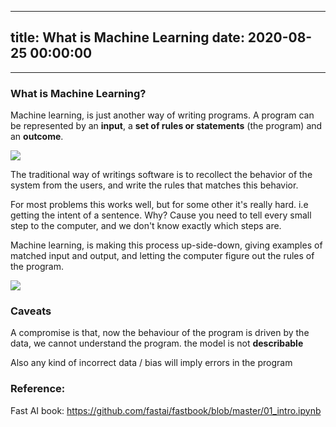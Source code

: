 
---
title: What is Machine Learning
date: 2020-08-25 00:00:00
---
---
### What is Machine Learning?

Machine learning, is just another way of writing programs. A program can  be represented by an **input**, a **set of rules or statements** (the program) and an **outcome**.

![](<images/./images/Screenshot 2020-08-25 at 09.06.05.png>)

The traditional way of writings software is to recollect the behavior of the system from the users, and write the rules that matches this behavior.

For most problems this works well, but for some other it's really hard. i.e getting the intent of a sentence. Why? Cause you need to tell every small step to the computer, and we don't know exactly which steps are.

Machine learning, is making this process up-side-down, giving examples of matched input and output, and letting the computer figure out the rules of the program.

![](<images/./images/Screenshot 2020-08-25 at 09.05.51.png>)

### Caveats

A compromise is that, now the behaviour of the program is driven by the data, we cannot understand the program. the model is not **describable**

Also any kind of incorrect data / bias will imply errors in the program

### Reference:

Fast AI book: https://github.com/fastai/fastbook/blob/master/01_intro.ipynb